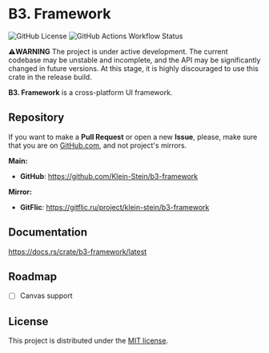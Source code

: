 # B3. Framework

![GitHub License](https://img.shields.io/github/license/Klein-Stein/b3-framework)
![GitHub Actions Workflow Status](https://img.shields.io/github/actions/workflow/status/Klein-Stein/b3-framework/rust.yml)

**⚠️WARNING** The project is under active development. The current codebase may be unstable and incomplete, and the API may be significantly changed in future versions. At this stage, it is highly discouraged to use this crate in the release build.

**B3. Framework** is a cross-platform UI framework.

## Repository

If you want to make a **Pull Request** or open a new **Issue**, please, make sure that you are on [GitHub.com][github], and not project's mirrors.

**Main:**

- **GitHub**: <https://github.com/Klein-Stein/b3-framework>

**Mirror:**

- **GitFlic**: <https://gitflic.ru/project/klein-stein/b3-framework>

## Documentation

<https://docs.rs/crate/b3-framework/latest>

## Roadmap

- [ ] Canvas support

## License

This project is distributed under the [MIT license][license].

[github]:
https://github.com
[license]:
LICENSE
